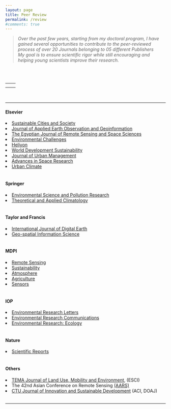 ```yaml
---
layout: page
title: Peer Review
permalink: /review
#comments: true
---
```


<div style="max-width: 1300px; margin: 0 auto;">

> <i>Over the past few years, starting from my doctoral program, I have gained several opportunities to contribute to the peer-reviewed process of over 20 Journals belonging to 05 different Publishers</i>
> <br>
> <i>My goal is to ensure scientific rigor while still encouraging and helping young scientists improve their research.</i>

<br>
<br>


<table width="1200">
    <tr>
        <td style="text-align: center;">
            <img src="{{site.baseurl}}/assets/images/review/Certificate_SCS_Recognised.jpg" alt="" />
        </td>
        <td style="text-align: center;">
            <img src="{{site.baseurl}}/assets/images/review/Certificate_ENVC_Recognised.jpg" alt="" />
        </td>
    </tr>
    <tr>
        <td style="text-align: center;">
            <img src="{{site.baseurl}}/assets/images/review/Certificate_JAG_Recognised.jpg" alt="" />
        </td>
        <td style="text-align: center;">
            <img src="{{site.baseurl}}/assets/images/review/Certificate_JUM_Recognised.jpg" alt="" />
        </td>
    </tr>
</table>

<br>
<hr>

<h4> Elsevier </h4>

<li><a href="https://www.sciencedirect.com/journal/sustainable-cities-and-society">Sustainable Cities and Society</a></li> 
<li><a href="https://www.journals.elsevier.com/international-journal-of-applied-earth-observation-and-geoinformation">Journal of Applied Earth Observation and Geoinformation</a></li> 
<li><a href="https://www.sciencedirect.com/journal/the-egyptian-journal-of-remote-sensing-and-space-science">The Egyptian Journal of Remote Sensing and Space Sciences</a></li> 
<li><a href="https://www.journals.elsevier.com/environmental-challenges">Environmental Challenges</a></li> 
<li><a href="https://www.cell.com/heliyon/home">Heliyon</a></li> 
<li><a href="https://www.sciencedirect.com/journal/world-development-sustainability">World Development Sustainability</a></li> 
<li><a href="https://www.sciencedirect.com/journal/journal-of-urban-management">Journal of Urban Management</a></li> 
<li><a href="https://www.sciencedirect.com/journal/advances-in-space-research">Advances in Space Research</a></li> 
<li><a href="https://www.sciencedirect.com/journal/urban-climate">Urban Climate</a></li> 

<br>
<h4> Springer  </h4>

<li><a href="https://www.springer.com/journal/11356">Environmental Science and Pollution Research</a></li> 
<li><a href="https://link.springer.com/journal/704">Theoretical and Applied Climatology</a></li> 

<br>
<h4> Taylor and Francis </h4>
<li><a href="https://www.tandfonline.com/journals/tjde20">International Journal of Digital Earth</a></li> 
<li><a href="https://www.tandfonline.com/toc/tgsi20/current">Geo-spatial Information Science</a></li> 

<br>
<h4> MDPI </h4>

<li><a href="https://www.mdpi.com/journal/remotesensing">Remote Sensing</a></li> 
<li><a href="https://www.mdpi.com/journal/sustainability">Sustainability</a></li> 
<li><a href="https://www.mdpi.com/journal/atmosphere">Atmosphere</a></li> 
<li><a href="https://www.mdpi.com/journal/agriculture">Agriculture</a></li> 
<li><a href="https://www.mdpi.com/journal/sensors">Sensors</a></li> 

<br>
<h4> IOP </h4>

<li><a href="https://iopscience.iop.org/journal/1748-9326">Environmental Research Letters</a></li> 
<li><a href="https://iopscience.iop.org/journal/2515-7620">Environmental Research Communications</a></li> 

<li><a href="https://iopscience.iop.org/journal/2752-664X">Environmental Research: Ecology</a></li> 

<br>
<h4> Nature </h4>

<li><a href="https://www.nature.com/srep/">Scientific Reports</a></li> 

<br>
<h4> Others </h4>

<li><a href="http://www.serena.unina.it/index.php/tema/">TEMA Journal of Land Use, Mobility and Environment</a>, (ESCI)</li> 
<li>The 42nd Asian Conference on Remote Sensing <a href="https://a-a-r-s.org/">(AARS)</a></li>  
<li><a href="https://ctujs.ctu.edu.vn/index.php/ctujs/index">CTU Journal of Innovation and Sustainable Development</a> (ACI, DOAJ)</li>
 
<br/>
<hr>

</div>